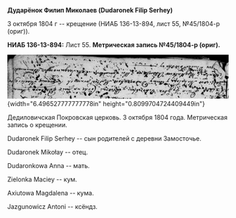 **Дударёнок Филип Миколаев (Dudaronek Filip Serhey)**

3 октября 1804 г -- крещение (НИАБ 136-13-894, лист 55, №45/1804-р
(ориг)).

**НИАБ 136-13-894:** Лист 55. **Метрическая запись №45/1804-р (ориг).**

![](./media/a5b2f367a42e96d6b6f0097a81c03d20491bbb58.png){width="6.496527777777778in"
height="0.8099704724409449in"}

Дедиловичская Покровская церковь. 3 октября 1804 года. Метрическая
запись о крещении.

Dudaronek Filip Serhey -- сын родителей с деревни Замосточье.

Dudaronek Mikołay -- отец.

Dudaronkowa Anna -- мать.

Zielonka Maciey -- кум.

Axiutowa Magdalena -- кума.

Jazgunowicz Antoni -- ксёндз.
